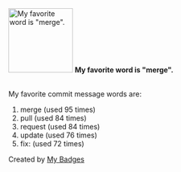 <img src="https://my-badges.github.io/my-badges/favorite-word.png" alt="My favorite word is &quot;merge&quot;." title="My favorite word is &quot;merge&quot;." width="128">
<strong>My favorite word is &quot;merge&quot;.</strong>
<br><br>

My favorite commit message words are:

1. merge (used 95 times)
2. pull (used 84 times)
3. request (used 84 times)
4. update (used 76 times)
5. fix: (used 72 times)


Created by <a href="https://github.com/my-badges/my-badges">My Badges</a>